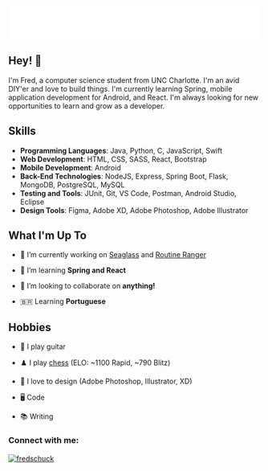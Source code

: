 <div align="center">
  <img src="git_headerGradient2.svg" alt="Fred Schuck" />
  <!-- <img src="fish.svg" alt="Fred Schuck" /> -->
</div>      
                      
    
## Hey! 👋
I'm Fred, a computer science student from UNC Charlotte. I'm an avid DIY'er and love to build things. I'm currently learning Spring, mobile application development for Android, and React. I'm always looking for new opportunities to learn and grow as a developer. 


## Skills 
- **Programming Languages**: Java, Python, C, JavaScript, Swift
- **Web Development**: HTML, CSS, SASS, React, Bootstrap
- **Mobile Development**: Android
- **Back-End Technologies**: NodeJS, Express, Spring Boot, Flask, MongoDB, PostgreSQL, MySQL
- **Testing and Tools**: JUnit, Git, VS Code, Postman, Android Studio, Eclipse
- **Design Tools**: Figma, Adobe XD, Adobe Photoshop, Adobe Illustrator

## What I'm Up To
- 🔭 I’m currently working on [Seaglass](https://github.com/QuantumOcean/seaglass_ui) and [Routine Ranger](https://github.com/fredschuck/workout_app)

- 🌱 I’m  learning **Spring and React**

- 👯 I’m looking to collaborate on **anything!**

- 🇧🇷 Learning **Portuguese** 

## Hobbies
- 🎸 I play guitar

- ♟️ I play [chess](https://www.chess.com/member/technofunkwizard)  (ELO: ~1100 Rapid, ~790 Blitz)

- 🎨 I love to design (Adobe Photoshop, Illustrator, XD)

- 🖥️ Code

- 📚 Writing 

<h3 align="left">Connect with me:</h3>
<p align="left">
<a href="https://linkedin.com/in/fredschuck" target="blank"><img align="center" src="https://raw.githubusercontent.com/rahuldkjain/github-profile-readme-generator/master/src/images/icons/Social/linked-in-alt.svg" alt="fredschuck" height="30" width="40" /></a>
</p>
